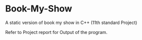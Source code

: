# Book-My-Show
A static version of book my show in C++ (11th standard Project)

Refer to Project report for Output of the program.
